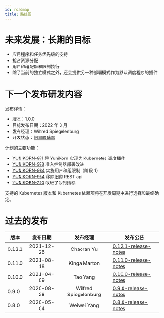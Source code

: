 ```yaml
---
id: roadmap
title: 路线图
---
```


<!--
Licensed to the Apache Software Foundation (ASF) under one
or more contributor license agreements.  See the NOTICE file
distributed with this work for additional information
regarding copyright ownership.  The ASF licenses this file
to you under the Apache License, Version 2.0 (the
"License"); you may not use this file except in compliance
with the License.  You may obtain a copy of the License at

  http://www.apache.org/licenses/LICENSE-2.0

Unless required by applicable law or agreed to in writing,
software distributed under the License is distributed on an
"AS IS" BASIS, WITHOUT WARRANTIES OR CONDITIONS OF ANY
KIND, either express or implied.  See the License for the
specific language governing permissions and limitations
under the License.
-->

# 未来发展：长期的目标

- 应用程序和任务优先级的支持
- 抢占资源分配
- 用户和组配额和限制执行
- 除了当前的独立模式之外，还会提供另一种部署模式作为默认调度程序的插件

# 下一个发布研发内容

发布详情：
- 版本：1.0.0
- 目标发布日期：2022 年 3 月
- 发布经理：Wilfred Spiegelenburg
- 开发状态：[问题跟踪器](https://issues.apache.org/jira/issues/?filter=12348416)

计划的主要功能：
- [YUNIKORN-971](https://issues.apache.org/jira/browse/YUNIKORN-971) 将 YuniKorn 实现为 Kubernetes 调度插件
- [YUNIKORN-978](https://issues.apache.org/jira/browse/YUNIKORN-978) 准入控制器部署改进
- [YUNIKORN-984](https://issues.apache.org/jira/browse/YUNIKORN-984) 实施用户和组限制（阶段 1）
- [YUNIKORN-954](https://issues.apache.org/jira/browse/YUNIKORN-954) 移除旧的 REST api
- [YUNIKORN-720](https://issues.apache.org/jira/browse/YUNIKORN-720) 改进了队列指标

支持的 Kubernetes 版本和 Kubernetes 依赖项将在开发周期中进行选择和最终确定。

# 过去的发布

| 版本   | 发布日期   |   发布经理 	 | 发布公告                                      |
|-----------|:--------------:|:---------------------:|----------------------------------------------------|
| 0.12.1    |   2021-12-26   | Chaoran Yu            | [0.12.1-release-notes](../release-announce/0.12.1) |
| 0.11.0    |   2021-08-18   | Kinga Marton          | [0.11.0-release-notes](../release-announce/0.11.0) |
| 0.10.0  	|   2021-04-09   | Tao Yang              | [0.10.0-release-notes](../release-announce/0.10.0) |
| 0.9.0   	|   2020-08-28   | Wilfred Spiegelenburg | [0.9.0-release-notes](../release-announce/0.9.0)   |
| 0.8.0   	|   2020-05-04   | Weiwei Yang           | [0.8.0-release-notes](../release-announce/0.8.0)   |
